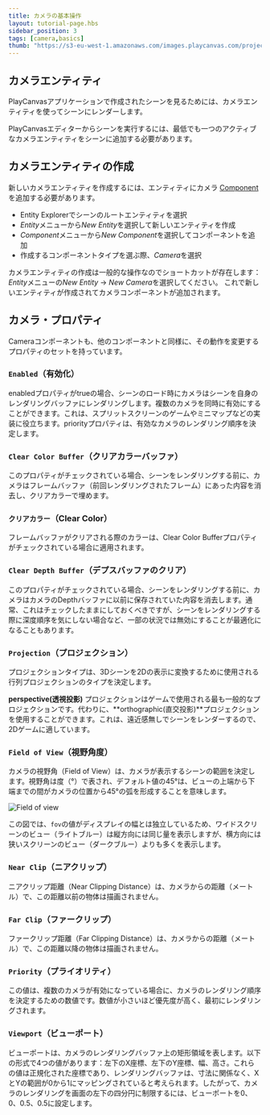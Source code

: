 ```yaml
---
title: カメラの基本操作
layout: tutorial-page.hbs
sidebar_position: 3
tags: [camera,basics]
thumb: "https://s3-eu-west-1.amazonaws.com/images.playcanvas.com/projects/12/186/KM6GIE-image-75.jpg"
---
```


## カメラエンティティ

PlayCanvasアプリケーションで作成されたシーンを見るためには、カメラエンティティを使ってシーンにレンダーします。

PlayCanvasエディターからシーンを実行するには、最低でも一つのアクティブなカメラエンティティをシーンに追加する必要があります。

## カメラエンティティの作成

新しいカメラエンティティを作成するには、エンティティにカメラ [Component][1] を追加する必要があります。

* Entity Explorerでシーンのルートエンティティを選択
* *Entity*メニューから*New Entity*を選択して新しいエンティティを作成
* *Component*メニューから*New Component*を選択してコンポーネントを追加
* 作成するコンポーネントタイプを選ぶ際、*Camera*を選択

カメラエンティティの作成は一般的な操作なのでショートカットが存在します：*Entity*メニューの*New Entity* -> *New Camera*を選択してください。
これで新しいエンティティが作成されてカメラコンポーネントが追加されます。

## カメラ・プロパティ

Cameraコンポーネントも、他のコンポーネントと同様に、その動作を変更するプロパティのセットを持っています。

### `Enabled`（有効化）

enabledプロパティがtrueの場合、シーンのロード時にカメラはシーンを自身のレンダリングバッファにレンダリングします。複数のカメラを同時に有効にすることができます。これは、スプリットスクリーンのゲームやミニマップなどの実装に役立ちます。priorityプロパティは、有効なカメラのレンダリング順序を決定します。

### `Clear Color Buffer`（クリアカラーバッファ）

このプロパティがチェックされている場合、シーンをレンダリングする前に、カメラはフレームバッファ（前回レンダリングされたフレーム）にあった内容を消去し、クリアカラーで埋めます。

### `クリアカラー`（Clear Color）

フレームバッファがクリアされる際のカラーは、Clear Color Bufferプロパティがチェックされている場合に適用されます。

### `Clear Depth Buffer`（デプスバッファのクリア）

このプロパティがチェックされている場合、シーンをレンダリングする前に、カメラはカメラのDepthバッファに以前に保存されていた内容を消去します。通常、これはチェックしたままにしておくべきですが、シーンをレンダリングする際に深度順序を気にしない場合など、一部の状況では無効にすることが最適化になることもあります。

### `Projection`（プロジェクション）

プロジェクションタイプは、3Dシーンを2Dの表示に変換するために使用される行列プロジェクションのタイプを決定します。

**perspective(透視投影)** プロジェクションはゲームで使用される最も一般的なプロジェクションです。代わりに、**orthographic(直交投影)**プロジェクションを使用することができます。これは、遠近感無しでシーンをレンダーするので、2Dゲームに適しています。

### `Field of View`（視野角度）

カメラの視野角（Field of View）は、カメラが表示するシーンの範囲を決定します。視野角は度（°）で表され、デフォルト値の45°は、ビューの上端から下端までの間がカメラの位置から45°の弧を形成することを意味します。

![Field of view][2]

この図では、`fov`の値がディスプレイの幅とは独立しているため、ワイドスクリーンのビュー（ライトブルー）は縦方向には同じ量を表示しますが、横方向には狭いスクリーンのビュー（ダークブルー）よりも多くを表示します。

### `Near Clip`（ニアクリップ）

ニアクリップ距離（Near Clipping Distance）は、カメラからの距離（メートル）で、この距離以前の物体は描画されません。

### `Far Clip`（ファークリップ）

ファークリップ距離（Far Clipping Distance）は、カメラからの距離（メートル）で、この距離以降の物体は描画されません。

### `Priority`（プライオリティ）

この値は、複数のカメラが有効になっている場合に、カメラのレンダリング順序を決定するための数値です。数値が小さいほど優先度が高く、最初にレンダリングされます。

### `Viewport`（ビューポート）

ビューポートは、カメラのレンダリングバッファ上の矩形領域を表します。以下の形式で4つの値があります：左下のX座標、左下のY座標、幅、高さ。これらの値は正規化された座標であり、レンダリングバッファは、寸法に関係なく、XとYの範囲が0から1にマッピングされていると考えられます。したがって、カメラのレンダリングを画面の左下の四分円に制限するには、ビューポートを0、0、0.5、0.5に設定します。

[1]: /user-manual/glossary#component
[2]: /images/platform/field_of_view.png
